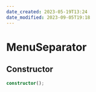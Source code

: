 ```yaml
---
date_created: 2023-05-19T13:24
date_modified: 2023-09-05T19:18
---
```

# MenuSeparator

## Constructor

```ts
constructor();
```
